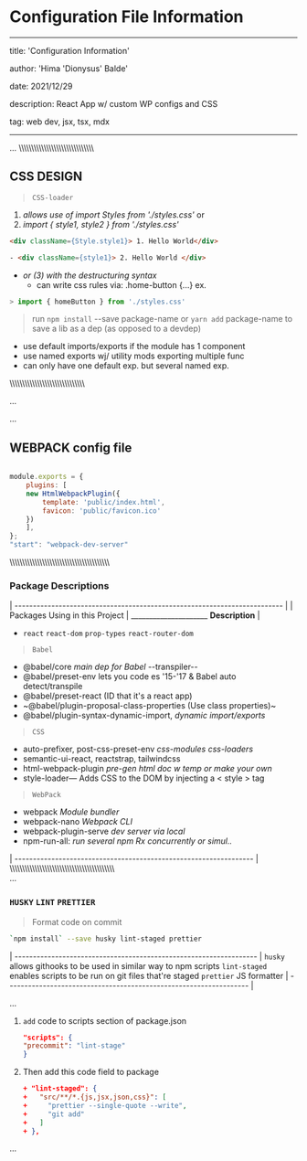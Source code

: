 
# Configuration File Information

---
title: 'Configuration Information'

author: 'Hima 'Dionysus' Balde'

date: 2021/12/29

description: React App w/ custom WP configs and CSS

tag: web dev, jsx, tsx, mdx

---

...
\\\\\\\\\\\\\\\\\\\\\\\\\\\\\\\\\\\\\\\\\\\\\\\\\\\\\\\\\\\\

## CSS DESIGN

> `CSS-loader`

1. _allows use of import Styles from './styles.css'_ or
2. _import { style1, style2 } from './styles.css'_

```html
<div className={Style.style1}> 1. Hello World</div>
```

```html
- <div className={style1}> 2. Hello World </div>
```

- _or (3) with the destructuring syntax_
  - can write css rules via: .home-button {...} ex.

```jsx
> import { homeButton } from './styles.css'
```

> run `npm install` --save package-name or `yarn add` package-name to save a lib as a dep (as opposed to a devdep)

- use default imports/exports if the module has 1 component
- use named exports wj/ utility mods exporting multiple func
- can only have one default exp. but several named exp.

\\\\\\\\\\\\\\\\\\\\\\\\\\\\\\\\\\\\\\\\\\\\\\\\\\\\\\\\\\\\

...

...

## WEBPACK config file

```jsx

module.exports = {
    plugins: [
    new HtmlWebpackPlugin({
        template: 'public/index.html',
        favicon: 'public/favicon.ico'
    })
    ],
};
"start": "webpack-dev-server"
```

\\\\\\\\\\\\\\\\\\\\\\\\\\\\\\\\\\\\\\\\\\\\\\\\\\\\\\\\\\\\\\\\\\\\\\\\\\\\\\\\

### Package Descriptions

| ------------------------------------------------------------------------- |
| Packages Using in this Project | _____________________ **Description** |

- `react` `react-dom` `prop-types` `react-router-dom`

> `Babel`

- @babel/core  _main dep for Babel_ --transpiler--
- @babel/preset-env lets you code es '15-'17 & Babel  auto detect/transpile
- @babel/preset-react (ID that it's a react app)
- ~@babel/plugin-proposal-class-properties (Use class properties)~
- @babel/plugin-syntax-dynamic-import, _dynamic import/exports_

> `CSS`

- auto-prefixer, post-css-preset-env _css-modules_ _css-loaders_
- semantic-ui-react, reactstrap, tailwindcss
- html-webpack-plugin _pre-gen html doc w  temp or make your own_
- style-loader— Adds CSS to the DOM by injecting a < style > tag

> `WebPack`

- webpack _Module bundler_
- webpack-nano _Webpack CLI_
- webpack-plugin-serve _dev server via local_
- npm-run-all: _run several npm Rx concurrently or simul.._

| ----------------------------------------------------------------- |
\\\\\\\\\\\\\\\\\\\\\\\\\\\\\\\\\\\\\\\\\\\\\\\\\\\\\\\\\\\\\\\\\\\\\\\\\\\\\\\\\\\\\
...

### `HUSKY` `LINT` `PRETTIER`

>Format code on commit

```bash
`npm install` --save husky lint-staged prettier
```

| ------------------------------------------------------------------ |
`husky` allows githooks to be used in similar way to npm scripts
`lint-staged` enables scripts to be run on git files that're staged
`prettier` JS formatter
| ------------------------------------------------------------------ |

...

1. `add` code to scripts section of package.json

    ```json
    "scripts": {
    "precommit": "lint-stage"
    }

    ```

2. Then add this code field to package

    ```json
    + "lint-staged": {
    +   "src/**/*.{js,jsx,json,css}": [
    +     "prettier --single-quote --write",
    +     "git add"
    +   ]
    + },
    ```

...
